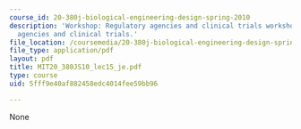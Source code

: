 ```yaml
---
course_id: 20-380j-biological-engineering-design-spring-2010
description: 'Workshop: Regulatory agencies and clinical trials workshop: regulatory
  agencies and clinical trials.'
file_location: /coursemedia/20-380j-biological-engineering-design-spring-2010/5fff9e40af882458edc4014fee59bb96_MIT20_380JS10_lec15_je.pdf
file_type: application/pdf
layout: pdf
title: MIT20_380JS10_lec15_je.pdf
type: course
uid: 5fff9e40af882458edc4014fee59bb96

---
```

None